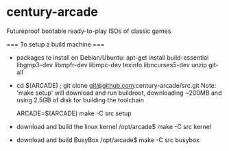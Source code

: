century-arcade
==============

Futureproof bootable ready-to-play ISOs of classic games

=== To setup a build machine ===

* packages to install on Debian/Ubuntu:
    apt-get install build-essential libgmp3-dev libmpfr-dev libmpc-dev texinfo libncurses5-dev unzip git-all

* cd $(ARCADE) ; git clone git@github.com:century-arcade/src.git
    Note: 'make setup' will download and run buildroot, downloading ~200MB and using 2.5GB of disk for building the toolchain

    ARCADE=$(ARCADE) make -C src setup

* download and build the linux kernel
    /opt/arcade$ make -C src kernel

* download and build BusyBox
    /opt/arcade$ make -C src busybox



